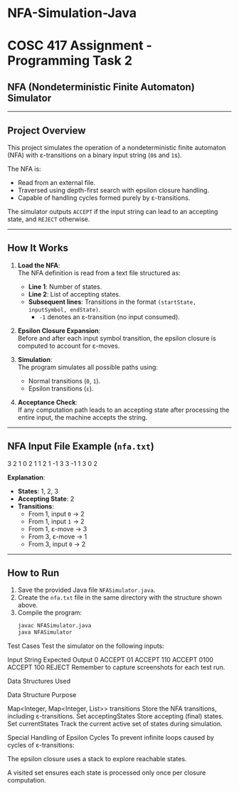 # NFA-Simulation-Java
# COSC 417 Assignment - Programming Task 2
## NFA (Nondeterministic Finite Automaton) Simulator

---

## Project Overview

This project simulates the operation of a nondeterministic finite automaton (NFA) with ε-transitions on a binary input string (`0`s and `1`s).

The NFA is:
- Read from an external file.
- Traversed using depth-first search with epsilon closure handling.
- Capable of handling cycles formed purely by ε-transitions.

The simulator outputs `ACCEPT` if the input string can lead to an accepting state, and `REJECT` otherwise.

---

## How It Works

1. **Load the NFA**:  
   The NFA definition is read from a text file structured as:
   - **Line 1**: Number of states.
   - **Line 2**: List of accepting states.
   - **Subsequent lines**: Transitions in the format `(startState, inputSymbol, endState)`.
     - `-1` denotes an ε-transition (no input consumed).

2. **Epsilon Closure Expansion**:  
   Before and after each input symbol transition, the epsilon closure is computed to account for ε-moves.

3. **Simulation**:  
   The program simulates all possible paths using:
   - Normal transitions (`0`, `1`).
   - Epsilon transitions (`ε`).

4. **Acceptance Check**:  
   If any computation path leads to an accepting state after processing the entire input, the machine accepts the string.

---

## NFA Input File Example (`nfa.txt`)

3 2 1 0 2 1 1 2 1 -1 3 3 -1 1 3 0 2

**Explanation**:
- **States**: 1, 2, 3
- **Accepting State**: 2
- **Transitions**:
  - From 1, input `0` → 2
  - From 1, input `1` → 2
  - From 1, ε-move → 3
  - From 3, ε-move → 1
  - From 3, input `0` → 2

---

## How to Run

1. Save the provided Java file `NFASimulator.java`.
2. Create the `nfa.txt` file in the same directory with the structure shown above.
3. Compile the program:
   ```bash
   javac NFASimulator.java
   java NFASimulator


Test Cases
Test the simulator on the following inputs:


Input String	Expected Output
0	            ACCEPT
01	            ACCEPT
110	         ACCEPT
0100	         ACCEPT
100	         REJECT
Remember to capture screenshots for each test run.

Data Structures Used

Data Structure	Purpose

Map<Integer, Map<Integer, List<Integer>>> transitions	Store the NFA transitions, including ε-transitions.
Set<Integer> acceptingStates	Store accepting (final) states.
Set<Integer> currentStates	Track the current active set of states during simulation.

Special Handling of Epsilon Cycles
To prevent infinite loops caused by cycles of ε-transitions:

The epsilon closure uses a stack to explore reachable states.

A visited set ensures each state is processed only once per closure computation.







